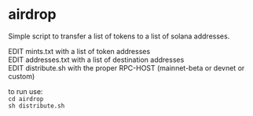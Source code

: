 # airdrop
Simple script to transfer a list of tokens to a list of solana addresses.

EDIT mints.txt with a list of token addresses <br>
EDIT addresses.txt with a list of destination addresses <br>
EDIT distribute.sh with the proper RPC-HOST (mainnet-beta or devnet or custom) 
<br>

to run use: <br>
`cd airdrop` <br>
`sh distribute.sh` 
 
 
